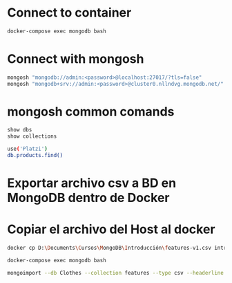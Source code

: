 # Connect to container
```sh
docker-compose exec mongodb bash
```

# Connect with mongosh
```sh
mongosh "mongodb://admin:<password>@localhost:27017/?tls=false"
mongosh "mongodb+srv://admin:<password>@cluster0.nllndvg.mongodb.net/"
```

# mongosh common comands
```sh
show dbs
show collections

use('Platzi')
db.products.find()
```



# Exportar archivo csv a BD en MongoDB dentro de Docker

# Copiar el archivo del Host al docker

```sh
docker cp D:\Documents\Cursos\MongoDB\Introducción\features-v1.csv introduccin-mongodb-1:/media
```

```sh
docker-compose exec mongodb bash
```

```sh
mongoimport --db Clothes --collection features --type csv --headerline --file "/media/features-v1.csv" --username <username> --password <password> --authenticationDatabase <username>
```
